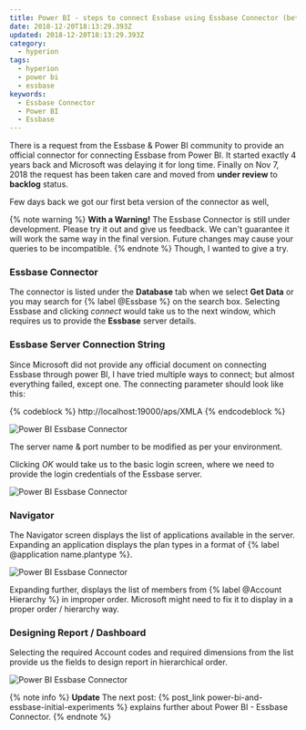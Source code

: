 ```yaml
---
title: Power BI - steps to connect Essbase using Essbase Connector (beta)
date: 2018-12-20T18:13:29.393Z
updated: 2018-12-20T18:13:29.393Z
category:
  - hyperion
tags:
  - hyperion
  - power bi
  - essbase
keywords:
  - Essbase Connector
  - Power BI
  - Essbase
---
```

There is a request from the Essbase & Power BI community to provide an official connector for connecting Essbase from Power BI.  It started exactly 4 years back and Microsoft was delaying it for long time.  Finally on Nov 7, 2018 the request has been taken care and moved from **under review** to **backlog** status.

Few days back we got our first beta version of the connector as well,

{% note warning %}
**With a Warning!**
The Essbase Connector is still under development. Please try it out and give us feedback. We can't guarantee it will work the same way in the final version. Future changes may cause your queries to be incompatible.
{% endnote %}
Though, I wanted to give a try.

<!---more--->

### Essbase Connector

The connector is listed under the **Database** tab when we select **Get Data** or you may search for {% label @Essbase %} on the search box.  Selecting Essbase and clicking _connect_ would take us to the next window, which requires us to provide the **Essbase** server details.

### Essbase Server Connection String

Since Microsoft did not provide any official document on connecting Essbase through power BI, I have tried multiple ways to connect; but almost everything failed, except one.  The connecting parameter should look like this:

{% codeblock %}
http://localhost:19000/aps/XMLA
{% endcodeblock %}

![Power BI Essbase Connector](https://res.cloudinary.com/anbuchelva/image/upload/v1546629705/images/powerbi-essbaseconnector1.png)

The server name & port number to be modified as per your environment.

Clicking _OK_ would take us to the basic login screen, where we need to provide the login credentials of the Essbase server.

![Power BI Essbase Connector](https://res.cloudinary.com/anbuchelva/image/upload/v1546629705/images/powerbi-essbaseconnector2.png)

### Navigator

The Navigator screen displays the list of applications available in the server. Expanding an application displays the plan types in a format of {% label @application name.plantype %}.  

![Power BI Essbase Connector](https://res.cloudinary.com/anbuchelva/image/upload/v1546629705/images/powerbi-essbaseconnector3.png)

Expanding further, displays the list of members from {% label @Account Hierarchy %} in improper order. Microsoft might need to fix it to display in a proper order / hierarchy way.

### Designing Report / Dashboard
Selecting the required Account codes and required dimensions from the list provide us the fields to design report in hierarchical order.

![Power BI Essbase Connector](https://res.cloudinary.com/anbuchelva/image/upload/v1546629705/images/powerbi-essbaseconnector5.png)

{% note info %} **Update**
The next post: {% post_link power-bi-and-essbase-initial-experiments %} explains further about Power BI - Essbase Connector.
{% endnote %}
